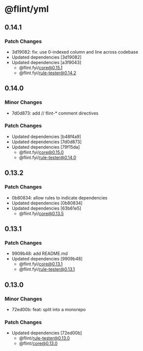 # @flint/yml

## 0.14.1

### Patch Changes

- 3d19082: fix: use 0-indexed column and line across codebase
- Updated dependencies [3d19082]
- Updated dependencies [a3f9043]
  - @flint.fyi/core@0.15.1
  - @flint.fyi/rule-tester@0.14.2

## 0.14.0

### Minor Changes

- 7d0d873: add // flint-\* comment directives

### Patch Changes

- Updated dependencies [b48f4a9]
- Updated dependencies [7d0d873]
- Updated dependencies [79f15da]
  - @flint.fyi/core@0.15.0
  - @flint.fyi/rule-tester@0.14.0

## 0.13.2

### Patch Changes

- 0b80834: allow rules to indicate dependencies
- Updated dependencies [0b80834]
- Updated dependencies [63b61e5]
  - @flint.fyi/core@0.13.5

## 0.13.1

### Patch Changes

- 9909b48: add README.md
- Updated dependencies [9909b48]
  - @flint.fyi/core@0.13.1
  - @flint.fyi/rule-tester@0.13.1

## 0.13.0

### Minor Changes

- 72ed00b: feat: split into a monorepo

### Patch Changes

- Updated dependencies [72ed00b]
  - @flint/rule-tester@0.13.0
  - @flint/core@0.13.0

